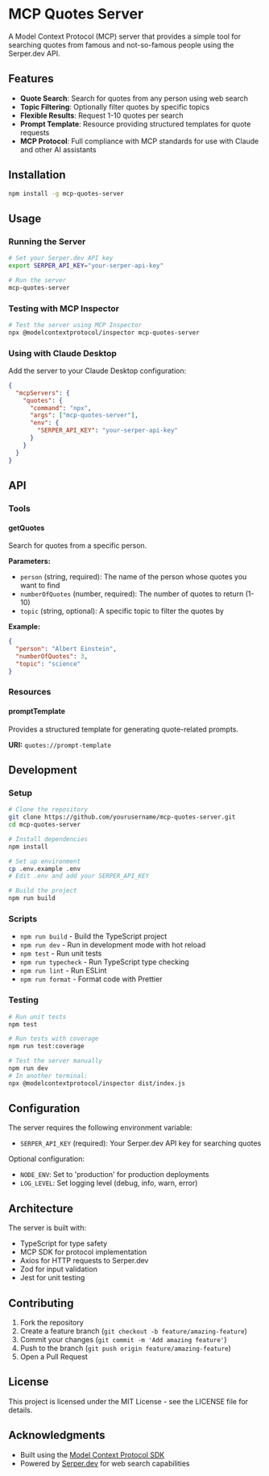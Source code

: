 # MCP Quotes Server

A Model Context Protocol (MCP) server that provides a simple tool for searching quotes from famous and not-so-famous people using the Serper.dev API.

## Features

- **Quote Search**: Search for quotes from any person using web search
- **Topic Filtering**: Optionally filter quotes by specific topics
- **Flexible Results**: Request 1-10 quotes per search
- **Prompt Template**: Resource providing structured templates for quote requests
- **MCP Protocol**: Full compliance with MCP standards for use with Claude and other AI assistants

## Installation

```bash
npm install -g mcp-quotes-server
```

## Usage

### Running the Server

```bash
# Set your Serper.dev API key
export SERPER_API_KEY="your-serper-api-key"

# Run the server
mcp-quotes-server
```

### Testing with MCP Inspector

```bash
# Test the server using MCP Inspector
npx @modelcontextprotocol/inspector mcp-quotes-server
```

### Using with Claude Desktop

Add the server to your Claude Desktop configuration:

```json
{
  "mcpServers": {
    "quotes": {
      "command": "npx",
      "args": ["mcp-quotes-server"],
      "env": {
        "SERPER_API_KEY": "your-serper-api-key"
      }
    }
  }
}
```

## API

### Tools

#### getQuotes
Search for quotes from a specific person.

**Parameters:**
- `person` (string, required): The name of the person whose quotes you want to find
- `numberOfQuotes` (number, required): The number of quotes to return (1-10)
- `topic` (string, optional): A specific topic to filter the quotes by

**Example:**
```json
{
  "person": "Albert Einstein",
  "numberOfQuotes": 3,
  "topic": "science"
}
```

### Resources

#### promptTemplate
Provides a structured template for generating quote-related prompts.

**URI:** `quotes://prompt-template`

## Development

### Setup

```bash
# Clone the repository
git clone https://github.com/yourusername/mcp-quotes-server.git
cd mcp-quotes-server

# Install dependencies
npm install

# Set up environment
cp .env.example .env
# Edit .env and add your SERPER_API_KEY

# Build the project
npm run build
```

### Scripts

- `npm run build` - Build the TypeScript project
- `npm run dev` - Run in development mode with hot reload
- `npm test` - Run unit tests
- `npm run typecheck` - Run TypeScript type checking
- `npm run lint` - Run ESLint
- `npm run format` - Format code with Prettier

### Testing

```bash
# Run unit tests
npm test

# Run tests with coverage
npm run test:coverage

# Test the server manually
npm run dev
# In another terminal:
npx @modelcontextprotocol/inspector dist/index.js
```

## Configuration

The server requires the following environment variable:

- `SERPER_API_KEY` (required): Your Serper.dev API key for searching quotes

Optional configuration:
- `NODE_ENV`: Set to 'production' for production deployments
- `LOG_LEVEL`: Set logging level (debug, info, warn, error)

## Architecture

The server is built with:
- TypeScript for type safety
- MCP SDK for protocol implementation
- Axios for HTTP requests to Serper.dev
- Zod for input validation
- Jest for unit testing

## Contributing

1. Fork the repository
2. Create a feature branch (`git checkout -b feature/amazing-feature`)
3. Commit your changes (`git commit -m 'Add amazing feature'`)
4. Push to the branch (`git push origin feature/amazing-feature`)
5. Open a Pull Request

## License

This project is licensed under the MIT License - see the LICENSE file for details.

## Acknowledgments

- Built using the [Model Context Protocol SDK](https://github.com/modelcontextprotocol/typescript-sdk)
- Powered by [Serper.dev](https://serper.dev) for web search capabilities
